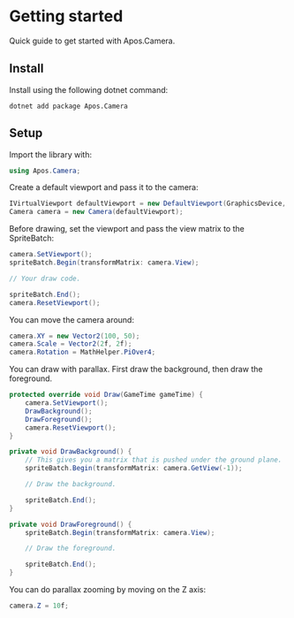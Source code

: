 # Getting started
Quick guide to get started with Apos.Camera.

## Install

Install using the following dotnet command:

```
dotnet add package Apos.Camera
```

## Setup

Import the library with:

```csharp
using Apos.Camera;
```

Create a default viewport and pass it to the camera:

```csharp
IVirtualViewport defaultViewport = new DefaultViewport(GraphicsDevice, Window);
Camera camera = new Camera(defaultViewport);
```

Before drawing, set the viewport and pass the view matrix to the SpriteBatch:

```csharp
camera.SetViewport();
spriteBatch.Begin(transformMatrix: camera.View);

// Your draw code.

spriteBatch.End();
camera.ResetViewport();
```

You can move the camera around:

```csharp
camera.XY = new Vector2(100, 50);
camera.Scale = Vector2(2f, 2f);
camera.Rotation = MathHelper.PiOver4;
```

You can draw with parallax. First draw the background, then draw the foreground.

```csharp
protected override void Draw(GameTime gameTime) {
    camera.SetViewport();
    DrawBackground();
    DrawForeground();
    camera.ResetViewport();
}

private void DrawBackground() {
    // This gives you a matrix that is pushed under the ground plane.
    spriteBatch.Begin(transformMatrix: camera.GetView(-1));

    // Draw the background.

    spriteBatch.End();
}

private void DrawForeground() {
    spriteBatch.Begin(transformMatrix: camera.View);

    // Draw the foreground.

    spriteBatch.End();
}

```

You can do parallax zooming by moving on the Z axis:

```csharp
camera.Z = 10f;
```
